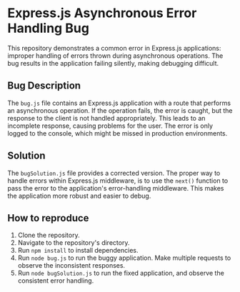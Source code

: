 # Express.js Asynchronous Error Handling Bug

This repository demonstrates a common error in Express.js applications: improper handling of errors thrown during asynchronous operations.  The bug results in the application failing silently, making debugging difficult.

## Bug Description

The `bug.js` file contains an Express.js application with a route that performs an asynchronous operation.  If the operation fails, the error is caught, but the response to the client is not handled appropriately. This leads to an incomplete response, causing problems for the user.  The error is only logged to the console, which might be missed in production environments.

## Solution

The `bugSolution.js` file provides a corrected version. The proper way to handle errors within Express.js middleware, is to use the `next()` function to pass the error to the application's error-handling middleware. This makes the application more robust and easier to debug.

## How to reproduce

1. Clone the repository.
2. Navigate to the repository's directory.
3. Run `npm install` to install dependencies.
4. Run `node bug.js` to run the buggy application. Make multiple requests to observe the inconsistent responses.
5. Run `node bugSolution.js` to run the fixed application, and observe the consistent error handling.
